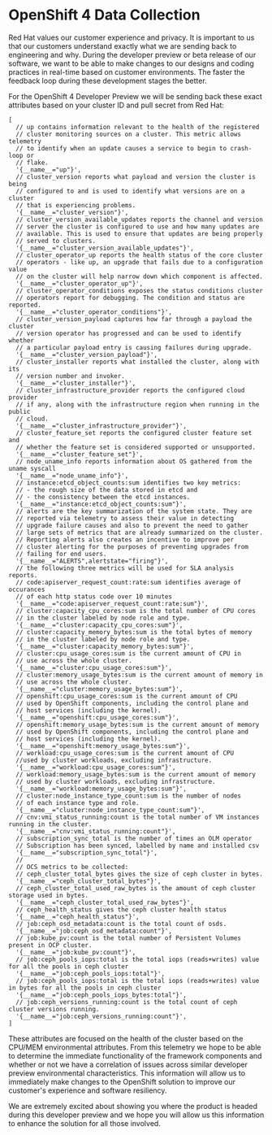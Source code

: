 # OpenShift 4 Data Collection

Red Hat values our customer experience and privacy. It is important to us that our customers understand exactly what we are sending back to engineering and why. During the developer preview or beta release of our software, we want to be able to make changes to our designs and coding practices in real-time based on customer environments. The faster the feedback loop during these development stages the better. 

For the OpenShift 4 Developer Preview we will be sending back these exact attributes based on your cluster ID and pull secret from Red Hat:

[embedmd]:# (../metrics.json jsonnet)
```jsonnet
[
  // up contains information relevant to the health of the registered
  // cluster monitoring sources on a cluster. This metric allows telemetry
  // to identify when an update causes a service to begin to crash-loop or
  // flake.
  '{__name__="up"}',
  // cluster_version reports what payload and version the cluster is being
  // configured to and is used to identify what versions are on a cluster
  // that is experiencing problems.
  '{__name__="cluster_version"}',
  // cluster_version_available_updates reports the channel and version
  // server the cluster is configured to use and how many updates are
  // available. This is used to ensure that updates are being properly
  // served to clusters.
  '{__name__="cluster_version_available_updates"}',
  // cluster_operator_up reports the health status of the core cluster
  // operators - like up, an upgrade that fails due to a configuration value
  // on the cluster will help narrow down which component is affected.
  '{__name__="cluster_operator_up"}',
  // cluster_operator_conditions exposes the status conditions cluster
  // operators report for debugging. The condition and status are reported.
  '{__name__="cluster_operator_conditions"}',
  // cluster_version_payload captures how far through a payload the cluster
  // version operator has progressed and can be used to identify whether
  // a particular payload entry is causing failures during upgrade.
  '{__name__="cluster_version_payload"}',
  // cluster_installer reports what installed the cluster, along with its
  // version number and invoker.
  '{__name__="cluster_installer"}',
  // cluster_infrastructure_provider reports the configured cloud provider
  // if any, along with the infrastructure region when running in the public
  // cloud.
  '{__name__="cluster_infrastructure_provider"}',
  // cluster_feature_set reports the configured cluster feature set and
  // whether the feature set is considered supported or unsupported.
  '{__name__="cluster_feature_set"}',
  // node_uname_info reports information about OS gathered from the uname syscall
  '{__name__="node_uname_info"}',
  // instance:etcd_object_counts:sum identifies two key metrics:
  // - the rough size of the data stored in etcd and
  // - the consistency between the etcd instances.
  '{__name__="instance:etcd_object_counts:sum"}',
  // alerts are the key summarization of the system state. They are
  // reported via telemetry to assess their value in detecting
  // upgrade failure causes and also to prevent the need to gather
  // large sets of metrics that are already summarized on the cluster.
  // Reporting alerts also creates an incentive to improve per
  // cluster alerting for the purposes of preventing upgrades from
  // failing for end users.
  '{__name__="ALERTS",alertstate="firing"}',
  // the following three metrics will be used for SLA analysis reports.
  // code:apiserver_request_count:rate:sum identifies average of occurances
  // of each http status code over 10 minutes
  '{__name__="code:apiserver_request_count:rate:sum"}',
  // cluster:capacity_cpu_cores:sum is the total number of CPU cores
  // in the cluster labeled by node role and type.
  '{__name__="cluster:capacity_cpu_cores:sum"}',
  // cluster:capacity_memory_bytes:sum is the total bytes of memory
  // in the cluster labeled by node role and type.
  '{__name__="cluster:capacity_memory_bytes:sum"}',
  // cluster:cpu_usage_cores:sum is the current amount of CPU in
  // use across the whole cluster.
  '{__name__="cluster:cpu_usage_cores:sum"}',
  // cluster:memory_usage_bytes:sum is the current amount of memory in
  // use across the whole cluster.
  '{__name__="cluster:memory_usage_bytes:sum"}',
  // openshift:cpu_usage_cores:sum is the current amount of CPU
  // used by OpenShift components, including the control plane and
  // host services (including the kernel).
  '{__name__="openshift:cpu_usage_cores:sum"}',
  // openshift:memory_usage_bytes:sum is the current amount of memory
  // used by OpenShift components, including the control plane and
  // host services (including the kernel).
  '{__name__="openshift:memory_usage_bytes:sum"}',
  // workload:cpu_usage_cores:sum is the current amount of CPU
  //used by cluster workloads, excluding infrastructure.
  '{__name__="workload:cpu_usage_cores:sum"}',
  // workload:memory_usage_bytes:sum is the current amount of memory
  // used by cluster workloads, excluding infrastructure.
  '{__name__="workload:memory_usage_bytes:sum"}',
  // cluster:node_instance_type_count:sum is the number of nodes
  // of each instance type and role.
  '{__name__="cluster:node_instance_type_count:sum"}',
  // cnv:vmi_status_running:count is the total number of VM instances running in the cluster.
  '{__name__="cnv:vmi_status_running:count"}',
  // subscription_sync_total is the number of times an OLM operator
  // Subscription has been synced, labelled by name and installed csv
  '{__name__="subscription_sync_total"}',
  //
  // OCS metrics to be collected:
  // ceph_cluster_total_bytes gives the size of ceph cluster in bytes.
  '{__name__="ceph_cluster_total_bytes"}',
  // ceph_cluster_total_used_raw_bytes is the amount of ceph cluster storage used in bytes.
  '{__name__="ceph_cluster_total_used_raw_bytes"}',
  // ceph_health_status gives the ceph cluster health status
  '{__name__="ceph_health_status"}',
  // job:ceph_osd_metadata:count is the total count of osds.
  '{__name__="job:ceph_osd_metadata:count"}',
  // job:kube_pv:count is the total number of Persistent Volumes present in OCP cluster.
  '{__name__="job:kube_pv:count"}',
  // job:ceph_pools_iops:total is the total iops (reads+writes) value for all the pools in ceph cluster
  '{__name__="job:ceph_pools_iops:total"}',
  // job:ceph_pools_iops:total is the total iops (reads+writes) value in bytes for all the pools in ceph cluster
  '{__name__="job:ceph_pools_iops_bytes:total"}',
  // job:ceph_versions_running:count is the total count of ceph cluster versions running.
  '{__name__="job:ceph_versions_running:count"}',
]
```

These attributes are focused on the health of the cluster based on the CPU/MEM environmental attributes. From this telemetry we hope to be able to determine the immediate functionality of the framework components and whether or not we have a correlation of issues across similar developer preview environmental characteristics. This information will allow us to immediately make changes to the OpenShift solution to improve our customer's experience and software resiliency.

We are extremely excited about showing you where the product is headed during this developer preview and we hope you will allow us this information to enhance the solution for all those involved.
